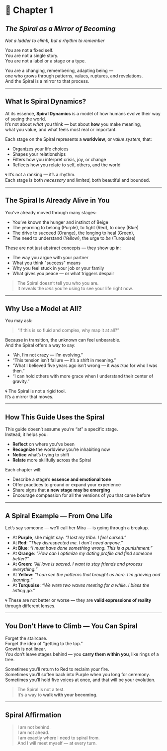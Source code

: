 # 🌿 Chapter 1  
## *The Spiral as a Mirror of Becoming*  
*Not a ladder to climb, but a rhythm to remember*

You are not a fixed self.  
You are not a single story.  
You are not a label or a stage or a type.  

You are a changing, remembering, adapting being —  
one who grows through patterns, values, ruptures, and revelations.  
And the Spiral is a mirror to that process.

---

## What Is Spiral Dynamics?

At its essence, **Spiral Dynamics** is a model of how humans evolve their way of seeing the world.  
It’s not about *what* you think — but about **how** you make meaning,  
what you value, and what feels most real or important.

Each stage on the Spiral represents a **worldview**, or *value system*, that:
- Organizes your life choices  
- Shapes your relationships  
- Filters how you interpret crisis, joy, or change  
- Reflects how you relate to self, others, and the world

🌀 It’s not a ranking — it’s a rhythm.  
Each stage is both *necessary* and *limited*, both beautiful and bounded.

---

## The Spiral Is Already Alive in You

You’ve already moved through many stages:
- You’ve known the hunger and instinct of Beige  
- The yearning to belong (Purple), to fight (Red), to obey (Blue)  
- The drive to succeed (Orange), the longing to heal (Green),  
- The need to understand (Yellow), the urge to *be* (Turquoise)

These are not just abstract concepts — they show up in:
- The way you argue with your partner  
- What you think "success" means  
- Why you feel stuck in your job or your family  
- What gives you peace — or what triggers despair

> The Spiral doesn’t tell you who you are.  
> It reveals the *lens* you’re using to see your life right now.

---

## Why Use a Model at All?

You may ask:
> “If this is so fluid and complex, why map it at all?”

Because in transition, the unknown can feel unbearable.  
And the Spiral offers a way to say:
- “Ah, I’m not crazy — I’m evolving.”  
- “This tension isn’t failure — it’s a shift in meaning.”  
- “What I believed five years ago isn’t wrong — it was *true* for who I was then.”  
- “I can hold others with more grace when I understand their center of gravity.”

🌀 The Spiral is not a rigid tool.  
It’s a mirror that moves.

---

## How This Guide Uses the Spiral

This guide doesn’t assume you’re “at” a specific stage.  
Instead, it helps you:
- **Reflect** on where you’ve been  
- **Recognize** the worldview you’re inhabiting now  
- **Notice** what’s trying to shift  
- **Relate** more skillfully across the Spiral

Each chapter will:
- Describe a stage’s **essence and emotional tone**  
- Offer practices to ground or expand your experience  
- Share signs that **a new stage may be emerging**  
- Encourage compassion for all the versions of you that came before

---

## A Spiral Example — From One Life

Let’s say someone — we’ll call her Mira — is going through a breakup.

- At **Purple**, she might say: *“I lost my tribe. I feel cursed.”*  
- At **Red**: *“They disrespected me. I don’t need anyone.”*  
- At **Blue**: *“I must have done something wrong. This is a punishment.”*  
- At **Orange**: *“How can I optimize my dating profile and find someone better?”*  
- At **Green**: *“All love is sacred. I want to stay friends and process everything.”*  
- At **Yellow**: *“I can see the patterns that brought us here. I’m grieving and learning.”*  
- At **Turquoise**: *“We were two waves meeting for a while. I bless the letting go.”*

🌀 These are not better or worse — they are **valid expressions of reality** through different lenses.

---

## You Don’t Have to Climb — You Can Spiral

Forget the staircase.  
Forget the idea of “getting to the top.”  
Growth is not linear.  
You don’t leave stages behind — you **carry them within you**, like rings of a tree.

Sometimes you’ll return to Red to reclaim your fire.  
Sometimes you’ll soften back into Purple when you long for ceremony.  
Sometimes you’ll hold five voices at once, and that will be your evolution.

> The Spiral is not a test.  
> It’s a way to **walk with your becoming**.

---

## Spiral Affirmation

> I am not behind.  
> I am not ahead.  
> I am exactly where I need to spiral from.  
> And I will meet myself — at every turn.

